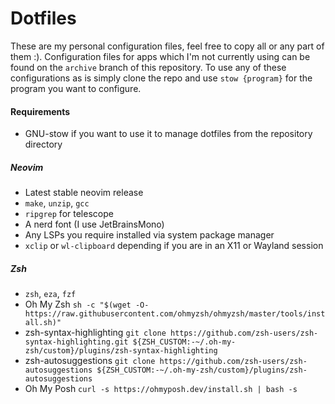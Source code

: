 # Dotfiles
These are my personal configuration files, feel free to copy all or any part of them :). Configuration files for apps which I'm not currently using can be found on the `archive` branch of this repository. To use any of these configurations as is simply clone the repo and use `stow {program}` for the program you want to configure.

#### Requirements
- GNU-stow if you want to use it to manage dotfiles from the repository directory

##### Neovim
- Latest stable neovim release
- `make`, `unzip`, `gcc`
- `ripgrep` for telescope
- A nerd font (I use JetBrainsMono)
- Any LSPs you require installed via system package manager
- `xclip` or `wl-clipboard` depending if you are in an X11 or Wayland session

##### Zsh
- `zsh`, `eza`, `fzf`
- Oh My Zsh `sh -c "$(wget -O- https://raw.githubusercontent.com/ohmyzsh/ohmyzsh/master/tools/install.sh)"`
- zsh-syntax-highlighting `git clone https://github.com/zsh-users/zsh-syntax-highlighting.git ${ZSH_CUSTOM:-~/.oh-my-zsh/custom}/plugins/zsh-syntax-highlighting`
- zsh-autosuggestions `git clone https://github.com/zsh-users/zsh-autosuggestions ${ZSH_CUSTOM:-~/.oh-my-zsh/custom}/plugins/zsh-autosuggestions`
- Oh My Posh `curl -s https://ohmyposh.dev/install.sh | bash -s`
